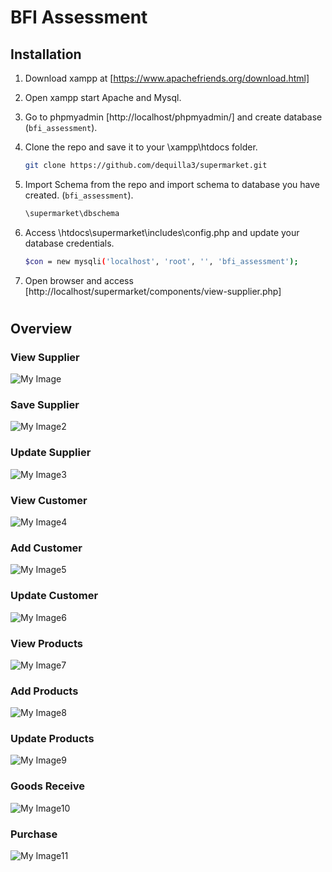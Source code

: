 # BFI Assessment

## Installation

1. Download xampp at [https://www.apachefriends.org/download.html]
2. Open xampp start Apache and Mysql.
3. Go to phpmyadmin [http://localhost/phpmyadmin/] and create database (`bfi_assessment`).
4. Clone the repo and save it to your \xampp\htdocs folder.

   ```sh
   git clone https://github.com/dequilla3/supermarket.git
   ```

5. Import Schema from the repo and import schema to database you have created. (`bfi_assessment`).

   ```sh
   \supermarket\dbschema
   ```

6. Access \htdocs\supermarket\includes\config.php and update your database credentials.

   ```sh
   $con = new mysqli('localhost', 'root', '', 'bfi_assessment');
   ```

7. Open browser and access [http://localhost/supermarket/components/view-supplier.php]

#

## Overview

### View Supplier

![My Image](img\view_suppliers.PNG)

### Save Supplier

![My Image2](img\save_supplier.PNG)

### Update Supplier

![My Image3](img\update_supplier.PNG)

### View Customer

![My Image4](img\view_customer.PNG)

### Add Customer

![My Image5](img\add_customer.PNG)

### Update Customer

![My Image6](img\update_customer.PNG)

### View Products

![My Image7](img\view_products.PNG)

### Add Products

![My Image8](img\add_product.PNG)

### Update Products

![My Image9](img\update_product.PNG)

### Goods Receive

![My Image10](img\gr.PNG)

### Purchase

![My Image11](img\purch.PNG)
